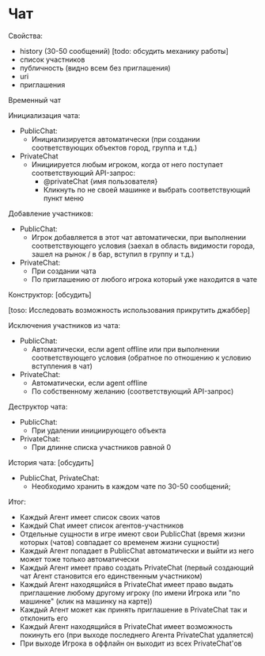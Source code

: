 ﻿
# Чат #

Свойства:
- history (30-50 сообщений) [todo: обсудить механику работы]
- список участников
- публичность (видно всем без приглашения)
- uri
- приглашения

Временный чат

Инициализация чата:
- PublicChat:
	- Инициализируется автоматически (при создании соответствующих объектов город, группа и т.д.)
- PrivateChat
	- Инициируется любым игроком, когда от него поступает соответствующий API-запрос:
		- @privateChat {имя пользователя}
		- Кликнуть по не своей машинке и выбрать соответствующий пункт меню

Добавление участников:
- PublicChat:
	- Игрок добавляется в этот чат автоматически, при выполнении соответствующего условия (заехал в область видимости города, зашел на рынок / в бар, вступил в группу и т.д.)
- PrivateChat:
	- При создании чата
	- По приглашению от любого игрока который уже находится в чате

Конструктор: [обсудить]

[toso: Исследовать возможность использования прикрутить джаббер]

Исключения участников из чата:
- PublicChat:
	- Автоматически, если agent offline или при выполнении соответствующего условия (обратное по отношению к условию вступления в чат)
- PrivateChat:
	- Автоматически, если agent offline
	- По собственному желанию (соответствующий API-запрос)


Деструктор чата:
- PublicChat:
	- При удалении инициирующего объекта
- PrivateChat:
	- При длинне списка участников равной 0


История чата: [обсудить]
- PublicChat, PrivateChat:
	- Необходимо хранить в каждом чате по 30-50 сообщений;

Итог:
- Каждый Агент имеет список своих чатов
- Каждый Chat имеет список агентов-участников
- Отдельные сущности в игре имеют свои PublicChat (время жизни которых (чатов) совпадает со временем жизни сущности)
- Каждый Агент попадает в PublicChat автоматически и выйти из него может тоже только автоматически
- Каждый Агент имеет право создать PrivateChat (первый создающий чат Агент становится его единственным участником)
- Каждый Агент находящийся в PrivateChat имеет право выдать приглашение любому другому игроку (по имени Игрока или "по машинке" (клик на машинку на карте))
- Каждый Агент может как принять приглашение в PrivateChat так и отклонить его
- Каждый Агент находящийся в PrivateChat имеет возможность покинуть его (при выходе последнего Агента PrivateChat удаляется)
- При выходе Игрока в оффлайн он выходит из всех PrivateChat'ов
